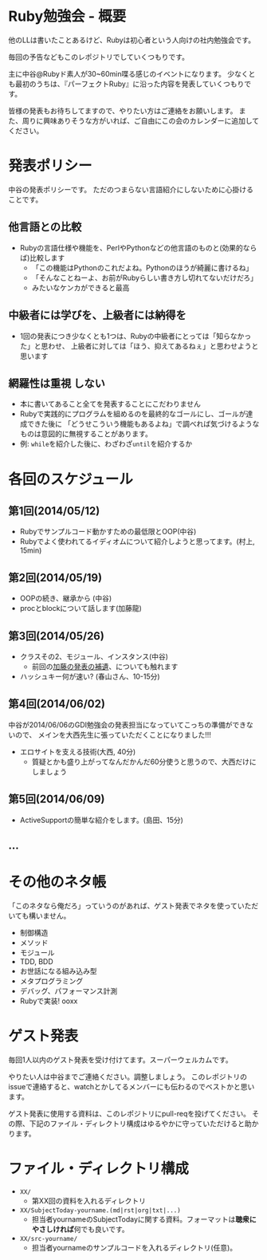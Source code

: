 # Ruby勉強会 - 概要

他のLLは書いたことあるけど、Rubyは初心者という人向けの社内勉強会です。

毎回の予告などもこのレポジトリでしていくつもりです。

主に中谷@Rubyド素人が30~60min喋る感じのイベントになります。
少なくとも最初のうちは、『パーフェクトRuby』に沿った内容を発表していくつもりです。

皆様の発表もお待ちしてますので、やりたい方はご連絡をお願いします。
また、周りに興味ありそうな方がいれば、ご自由にこの会のカレンダーに追加してください。


# 発表ポリシー

中谷の発表ポリシーです。
ただのつまらない言語紹介にしないために心掛けることです。

## 他言語との比較

- Rubyの言語仕様や機能を、PerlやPythonなどの他言語のものと(効果的ならば)比較します
  - 「この機能はPythonのこれだよね。Pythonのほうが綺麗に書けるね」
  - 「そんなことねーよ、お前がRubyらしい書き方し切れてないだけだろ」
  - みたいなケンカができると最高

## 中級者には学びを、上級者には納得を

- 1回の発表につき少なくとも1つは、Rubyの中級者にとっては「知らなかった」と思わせ、
  上級者に対しては「ほう、抑えてあるねぇ」と思わせようと思います

## 網羅性は重視 **しない**

- 本に書いてあること全てを発表することにこだわりません
- Rubyで実践的にプログラムを組めるのを最終的なゴールにし、ゴールが達成できた後に
  「どうせこういう機能もあるよね」で調べれば気づけるようなものは意図的に無視することがあります。
- 例: `while`を紹介した後に、わざわざ`until`を紹介するか


# 各回のスケジュール

## 第1回(2014/05/12)

- Rubyでサンプルコード動かすための最低限とOOP(中谷)
- Rubyでよく使われてるイディオムについて紹介しようと思ってます。(村上, 15min)

## 第2回(2014/05/19)

- OOPの続き、継承から (中谷)
- procとblockについて話します(加藤龍)

## 第3回(2014/05/26)

- クラスその2、モジュール、インスタンス(中谷)
  - 前回の[加藤の発表の補遺](https://github.com/laysakura/ruby-benkyokai/issues/6)、についても触れます
- ハッシュキー何が速い? (春山さん、10-15分)

## 第4回(2014/06/02)

中谷が2014/06/06のGDI勉強会の発表担当になっていてこっちの準備ができないので、
メインを大西先生に張っていただくことになりました!!!

- エロサイトを支える技術(大西, 40分)
  - 質疑とかも盛り上がってなんだかんだ60分使うと思うので、大西だけにしましょう

## 第5回(2014/06/09)

- ActiveSupportの簡単な紹介をします。(島田、15分)

## ...



# その他のネタ帳

「このネタなら俺だろ」っていうのがあれば、ゲスト発表でネタを使っていただいても構いません。

- 制御構造
- メソッド
- モジュール
- TDD, BDD
- お世話になる組み込み型
- メタプログラミング
- デバッグ、パフォーマンス計測
- Rubyで実装! ooxx


# ゲスト発表

毎回1人以内のゲスト発表を受け付けてます。スーパーウェルカムです。

やりたい人は中谷までご連絡ください。調整しましょう。
このレポジトリのissueで連絡すると、watchとかしてるメンバーにも伝わるのでベストかと思います。

ゲスト発表に使用する資料は、このレポジトリにpull-reqを投げてください。
その際、下記のファイル・ディレクトリ構成はゆるやかに守っていただけると助かります。


# ファイル・ディレクトリ構成

- `XX/`
  - 第XX回の資料を入れるディレクトリ
- `XX/SubjectToday-yourname.(md|rst|org|txt|...)`
  - 担当者yournameのSubjectTodayに関する資料。フォーマットは**聴衆にやさしければ**何でも良いです。
- `XX/src-yourname/`
  - 担当者yournameのサンプルコードを入れるディレクトリ(任意)。
